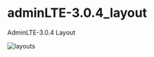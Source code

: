 # adminLTE-3.0.4_layout
AdminLTE-3.0.4 Layout

![layouts](https://user-images.githubusercontent.com/51890752/79519273-9bb7c200-807d-11ea-8c45-6c0c78ef6256.PNG)
